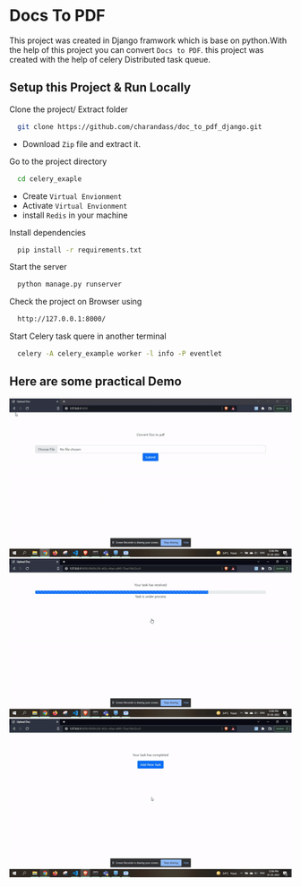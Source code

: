
# Docs To PDF

This project was created in Django framwork which is base on python.With the help of this project you can convert ```Docs to PDF```.
this project was created with the help of celery Distributed task queue.

## Setup this Project & Run Locally

Clone the project/ Extract folder

```bash
  git clone https://github.com/charandass/doc_to_pdf_django.git
```
* Download ```Zip``` file and extract it.

Go to the project directory

```bash
  cd celery_exaple
```
* Create ```Virtual Envionment```
* Activate ```Virtual Envionment```
* install `Redis` in your machine

Install dependencies

```bash
  pip install -r requirements.txt
```

Start the server

```bash
  python manage.py runserver
```
Check the project on Browser using
```bash 
  http://127.0.0.1:8000/
```
Start Celery task quere in another terminal
```bash
  celery -A celery_example worker -l info -P eventlet
```


## Here are some practical Demo
![Alt text](img/gif1.gif)
![Alt text](img/gif2.gif)
![Alt text](img/gif3.gif)


